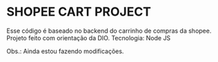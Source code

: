 # SHOPEE CART PROJECT

Esse código é baseado no backend do carrinho de compras da shopee. Projeto feito com orientação da DIO. 
Tecnologia: Node JS

Obs.: Ainda estou fazendo modificações.
